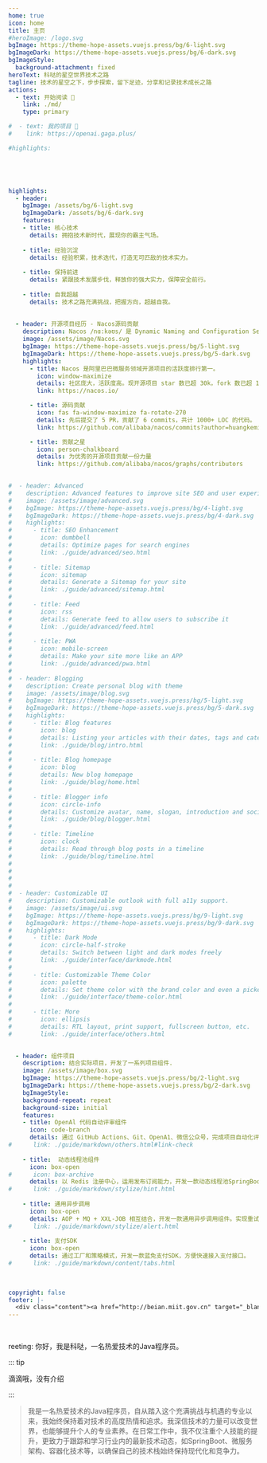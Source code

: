 ```yaml
---
home: true
icon: home
title: 主页
#heroImage: /logo.svg
bgImage: https://theme-hope-assets.vuejs.press/bg/6-light.svg
bgImageDark: https://theme-hope-assets.vuejs.press/bg/6-dark.svg
bgImageStyle:
  background-attachment: fixed
heroText: 科哒的星空世界技术之路
tagline: 技术的星空之下，步步探索，留下足迹，分享和记录技术成长之路
actions:
  - text: 开始阅读 👣
    link: ./md/
    type: primary

#  - text: 我的项目 💐
#    link: https://openai.gaga.plus/

#highlights:

        



highlights:
  - header: 
    bgImage: /assets/bg/6-light.svg
    bgImageDark: /assets/bg/6-dark.svg
    features:
    - title: 核心技术
      details: 拥抱技术新时代，展现你的霸主气场。
    
    - title: 经验沉淀
      details: 经验积累，技术迭代，打造无可匹敌的技术实力。
    
    - title: 保持前进
      details: 紧跟技术发展步伐，释放你的强大实力，保障安全前行。
      
    - title: 自我超越
      details: 技术之路充满挑战，把握方向，超越自我。
          
  
  - header: 开源项目经历 - Nacos源码贡献
    description: Nacos /nɑ:kəʊs/ 是 Dynamic Naming and Configuration Service的首字母简称，一个更易于构建云原生应用的动态服务发现、配置管理和服务管理平台。Nacos 致力于帮助您发现、配置和管理微服务。Nacos 提供了一组简单易用的特性集，帮助您快速实现动态服务发现、服务配置、服务元数据及流量管理。Nacos 帮助您更敏捷和容易地构建、交付和管理微服务平台。 Nacos 是构建以“服务”为中心的现代应用架构 (例如微服务范式、云原生范式) 的服务基础设施。
    image: /assets/image/Nacos.svg
    bgImage: https://theme-hope-assets.vuejs.press/bg/5-light.svg
    bgImageDark: https://theme-hope-assets.vuejs.press/bg/5-dark.svg
    highlights:
      - title: Nacos 是阿里巴巴微服务领域开源项目的活跃度排行第一。
        icon: window-maximize
        details: 社区庞大，活跃度高。现开源项目 star 数已超 30k，fork 数已超 13k。
        link: https://nacos.io/

      - title: 源码贡献
        icon: fas fa-window-maximize fa-rotate-270
        details: 先后提交了 5 PR，贡献了 6 commits，共计 1000+ LOC 的代码。
        link: https://github.com/alibaba/nacos/commits?author=huangkemingyyds

      - title: 贡献之星
        icon: person-chalkboard
        details: 为优秀的开源项目贡献一份力量
        link: https://github.com/alibaba/nacos/graphs/contributors
  

#  - header: Advanced
#    description: Advanced features to improve site SEO and user experience
#    image: /assets/image/advanced.svg
#    bgImage: https://theme-hope-assets.vuejs.press/bg/4-light.svg
#    bgImageDark: https://theme-hope-assets.vuejs.press/bg/4-dark.svg
#    highlights:
#      - title: SEO Enhancement
#        icon: dumbbell
#        details: Optimize pages for search engines
#        link: ./guide/advanced/seo.html
#
#      - title: Sitemap
#        icon: sitemap
#        details: Generate a Sitemap for your site
#        link: ./guide/advanced/sitemap.html
#
#      - title: Feed
#        icon: rss
#        details: Generate feed to allow users to subscribe it
#        link: ./guide/advanced/feed.html
#
#      - title: PWA
#        icon: mobile-screen
#        details: Make your site more like an APP
#        link: ./guide/advanced/pwa.html
#
#  - header: Blogging
#    description: Create personal blog with theme
#    image: /assets/image/blog.svg
#    bgImage: https://theme-hope-assets.vuejs.press/bg/5-light.svg
#    bgImageDark: https://theme-hope-assets.vuejs.press/bg/5-dark.svg
#    highlights:
#      - title: Blog features
#        icon: blog
#        details: Listing your articles with their dates, tags and categories
#        link: ./guide/blog/intro.html
#
#      - title: Blog homepage
#        icon: blog
#        details: New blog homepage
#        link: ./guide/blog/home.html
#
#      - title: Blogger info
#        icon: circle-info
#        details: Customize avatar, name, slogan, introduction and social links
#        link: ./guide/blog/blogger.html
#
#      - title: Timeline
#        icon: clock
#        details: Read through blog posts in a timeline
#        link: ./guide/blog/timeline.html
#
#
#
#
#  - header: Customizable UI
#    description: Customizable outlook with full a11y support.
#    image: /assets/image/ui.svg
#    bgImage: https://theme-hope-assets.vuejs.press/bg/9-light.svg
#    bgImageDark: https://theme-hope-assets.vuejs.press/bg/9-dark.svg
#    highlights:
#      - title: Dark Mode
#        icon: circle-half-stroke
#        details: Switch between light and dark modes freely
#        link: ./guide/interface/darkmode.html
#
#      - title: Customizable Theme Color
#        icon: palette
#        details: Set theme color with the brand color and even a picker
#        link: ./guide/interface/theme-color.html
#
#      - title: More
#        icon: ellipsis
#        details: RTL layout, print support, fullscreen button, etc.
#        link: ./guide/interface/others.html
        

  - header: 组件项目
    description: 结合实际项目，开发了一系列项目组件.
    image: /assets/image/box.svg
    bgImage: https://theme-hope-assets.vuejs.press/bg/2-light.svg
    bgImageDark: https://theme-hope-assets.vuejs.press/bg/2-dark.svg
    bgImageStyle:
    background-repeat: repeat
    background-size: initial
    features:
    - title: OpenAl 代码自动评审组件
      icon: code-branch
      details: 通过 GitHub Actions、Git、OpenA1、微信公众号，完成项目自动化评审和消息通知。
#      link: ./guide/markdown/others.html#link-check
    
    - title:  动态线程池组件
      icon: box-open
#      icon: box-archive
      details: 以 Redis 注册中心，运用发布订阅能力，开发一款动态线程池SpringBoot Starter 组件。
#      link: ./guide/markdown/stylize/hint.html
    
    - title: 通用异步调用
      icon: box-open
      details: AOP + MQ + XXL-JOB 相互结合，开发一款通用异步调用组件。实现重试、告警，有效拆解业务逻辑，实现异步调用。
#      link: ./guide/markdown/stylize/alert.html
    
    - title: 支付SDK
      icon: box-open
      details: 通过工厂和策略模式，开发一款蓝免支付SDK，方便快速接入支付接口。
#      link: ./guide/markdown/content/tabs.html
    
    

copyright: false
footer: |-
  <div class="content"><a href="http://beian.miit.gov.cn" target="_blank">桂ICP备2023000538号-1</a> | MIT 协议, 版权所有 © 2023 科哒，All rights reserved.</div>
---
```


<br/>

reeting: 你好，我是科哒，一名热爱技术的Java程序员。

::: tip

[//]: # (个人在大学/实习期间，参与过多次的技术类赛事项目，熟练使用各类技术框架，积累了丰富的开发经验。同时兼具着对技术的喜爱，长期对技术源码进行钻研学习吸收其中的设计精髓。尤其对 MyBatis 源码学习后，开发了一款监控 SQL 慢查询以及优化建议插件。并将此插件发布到了 IDEA Plugin 插件市场，半年获得了3000次下载量，获得了非常好的认可，个人也得到了非常多的成长。地址：http://github.com/xxxx/xxxx)
滴滴哦，没有介绍


:::

>我是一名热爱技术的Java程序员，自从踏入这个充满挑战与机遇的专业以来，我始终保持着对技术的高度热情和追求。我深信技术的力量可以改变世界，也能够提升个人的专业素养。在日常工作中，我不仅注重个人技能的提升，更致力于跟踪和学习行业内的最新技术动态，如SpringBoot、微服务架构、容器化技术等，以确保自己的技术栈始终保持现代化和竞争力。